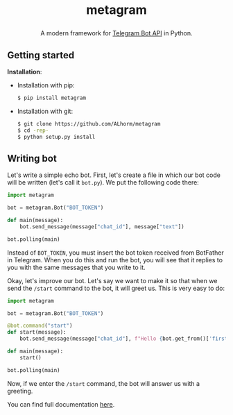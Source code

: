 # <p align="center">metagram

<p align="center">A modern framework for <a href="https://core.telegram.org/bots/api">Telegram Bot API</a> in Python.

## Getting started

**Installation**:
- Installation with pip:
    ```sh
    $ pip install metagram
    ```

- Installation with git:
    ```sh
    $ git clone https://github.com/ALhorm/metagram
    $ cd -rep-
    $ python setup.py install
    ```

## Writing bot

Let's write a simple echo bot. First, let's create a file in which our bot code will be written (let's call it `bot.py`). We put the following code there:

```python
import metagram

bot = metagram.Bot("BOT_TOKEN")

def main(message):
    bot.send_message(message["chat_id"], message["text"])

bot.polling(main)
```

Instead of `BOT_TOKEN`, you must insert the bot token received from BotFather in Telegram. When you do this and run the bot, you will see that it replies to you with the same messages that you write to it.

Okay, let's improve our bot. Let's say we want to make it so that when we send the `/start` command to the bot, it will greet us. This is very easy to do:

```python
import metagram

bot = metagram.Bot("BOT_TOKEN")

@bot.command("start")
def start(message):
    bot.send_message(message["chat_id"], f"Hello {bot.get_from()['first_name']}! My name is {bot.get_me()['first_name']}.")

def main(message):
    start()

bot.polling(main)
```

Now, if we enter the `/start` command, the bot will answer us with a greeting.

You can find full documentation [here](https://www.google.com).
